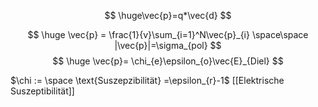 $$
\huge\vec{p}=q*\vec{d}
$$

$$
\huge
\vec{p} = \frac{1}{v}\sum_{i=1}^N\vec{p}_{i} \space\space |\vec{p}|=\sigma_{pol}
$$
$$
\huge
\vec{p}= \chi_{e}\epsilon_{o}\vec{E}_{Diel}
$$

$\chi := \space \text{Suszepzibilität} =\epsilon_{r}-1$
[[Elektrische Suszeptibilität]]
